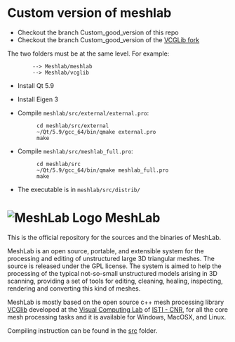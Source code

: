 # Custom version of meshlab

- Checkout the branch Custom_good_version of this repo
- Checkout the branch Custom_good_version of the [VCGLib fork](https://github.com/zinsmatt/vcglib)

The two folders must be at the same level. For example:

			--> Meshlab/meshlab
			--> Meshlab/vcglib


- Install Qt 5.9
- Install Eigen 3

- Compile `meshlab/src/external/external.pro`:

			cd meshlab/src/external
			~/Qt/5.9/gcc_64/bin/qmake external.pro
			make

- Compile  `meshlab/src/meshlab_full.pro`:

			cd meshlab/src
			~/Qt/5.9/gcc_64/bin/qmake meshlab_full.pro
			make


- The executable is in `meshlab/src/distrib/`


# ![MeshLab Logo](src/meshlab/images/eye64.png) MeshLab
This is the official repository for the sources and the binaries of MeshLab. 

MeshLab is an open source, portable, and extensible system for the processing and editing of unstructured large 3D triangular meshes. The source is released under the GPL license.
The system is aimed to help the processing of the typical not-so-small unstructured models arising in 3D scanning, providing a set of tools for editing, cleaning, healing, inspecting, rendering and converting this kind of meshes. 

MeshLab is mostly based on the open source c++ mesh processing library [VCGlib](http://www.vcglib.net) developed at the [Visual Computing Lab](http://vcg.isti.cnr.it) of [ISTI - CNR](http://www.isti.cnr.it), for all the core mesh processing tasks and it is available for Windows, MacOSX, and Linux. 

Compiling instruction can be found in the [src](https://github.com/cnr-isti-vclab/meshlab/tree/master/src) folder.
 
